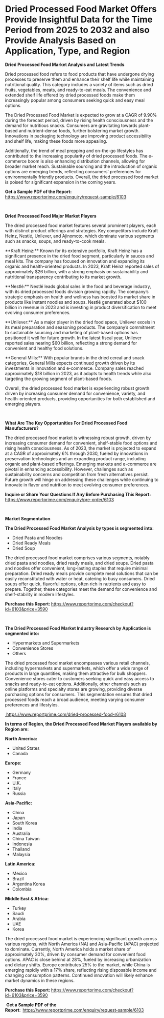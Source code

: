 <p><h1>Dried Processed Food Market Offers Provide Insightful Data for the Time Period from 2025 to 2032 and also Provide Analysis Based on Application, Type, and Region</h1></p><p><strong>Dried Processed Food Market Analysis and Latest Trends</strong></p>
<p><p>Dried processed food refers to food products that have undergone drying processes to preserve them and enhance their shelf life while maintaining nutritional quality. This category includes a variety of items such as dried fruits, vegetables, meats, and ready-to-eat meals. The convenience and extended shelf life offered by dried processed foods make them increasingly popular among consumers seeking quick and easy meal options.</p><p>The Dried Processed Food Market is expected to grow at a CAGR of 9.90% during the forecast period, driven by rising health consciousness and the demand for nutritious snacks. Consumers are gravitating towards plant-based and nutrient-dense foods, further bolstering market growth. Innovations in packaging technology are improving product accessibility and shelf life, making these foods more appealing. </p><p>Additionally, the trend of meal prepping and on-the-go lifestyles has contributed to the increasing popularity of dried processed foods. The e-commerce boom is also enhancing distribution channels, allowing for broader market reach. Sustainable sourcing and the introduction of organic options are emerging trends, reflecting consumers’ preferences for environmentally friendly products. Overall, the dried processed food market is poised for significant expansion in the coming years.</p></p>
<p><strong>Get a Sample PDF of the Report:&nbsp;</strong> <a href="https://www.reportprime.com/enquiry/request-sample/6103?utm_campaign=4520&utm_medium=2&utm_source=Github&utm_content=ia&utm_term=14052025&utm_id=dried-processed-food">https://www.reportprime.com/enquiry/request-sample/6103</a></p>
<p>&nbsp;</p>
<p><strong>Dried Processed Food Major Market Players</strong></p>
<p><p>The dried processed food market features several prominent players, each with distinct product offerings and strategies. Key competitors include Kraft Heinz, Nestlé, Unilever, and Ajinomoto, which dominate various segments such as snacks, soups, and ready-to-cook meals.</p><p>**Kraft Heinz:** Known for its extensive portfolio, Kraft Heinz has a significant presence in the dried food segment, particularly in sauces and meal kits. The company has focused on innovation and expanding its organic and health-oriented products. In 2023, Kraft Heinz reported sales of approximately $26 billion, with a strong emphasis on sustainability and nutritional transparency contributing to its market growth.</p><p>**Nestlé:** Nestlé leads global sales in the food and beverage industry, with its dried processed foods division growing rapidly. The company’s strategic emphasis on health and wellness has boosted its market share in products like instant noodles and soups. Nestlé generated about $100 billion in revenue in 2023 and is investing in product diversification to meet evolving consumer preferences.</p><p>**Unilever:** As a major player in the dried food space, Unilever excels in its meal preparation and seasoning products. The company’s commitment to sustainable sourcing and marketing of plant-based options has positioned it well for future growth. In the latest fiscal year, Unilever reported sales nearing $60 billion, reflecting a strong demand for convenient and healthy food solutions.</p><p>**General Mills:** With popular brands in the dried cereal and snack categories, General Mills expects continued growth driven by its investments in innovation and e-commerce. Company sales reached approximately $18 billion in 2023, as it adapts to health trends while also targeting the growing segment of plant-based foods.</p><p>Overall, the dried processed food market is experiencing robust growth driven by increasing consumer demand for convenience, variety, and health-oriented products, providing opportunities for both established and emerging players.</p></p>
<p>&nbsp;</p>
<p><strong>What Are The Key Opportunities For Dried Processed Food Manufacturers?</strong></p>
<p><p>The dried processed food market is witnessing robust growth, driven by increasing consumer demand for convenient, shelf-stable food options and rising health consciousness. As of 2023, the market is projected to expand at a CAGR of approximately 6% through 2030, fueled by innovations in preservation technologies and an expanding product range, including organic and plant-based offerings. Emerging markets and e-commerce are pivotal in enhancing accessibility. However, challenges such as sustainability concerns and competition from fresh alternatives persist. Future growth will hinge on addressing these challenges while continuing to innovate in flavor and nutrition to meet evolving consumer preferences.</p></p>
<p><strong>Inquire or Share Your Questions If Any Before Purchasing This Report:</strong> <a href="https://www.reportprime.com/enquiry/pre-order/6103?utm_campaign=4520&utm_medium=2&utm_source=Github&utm_content=ia&utm_term=14052025&utm_id=dried-processed-food">https://www.reportprime.com/enquiry/pre-order/6103</a></p>
<p>&nbsp;</p>
<p><strong>Market Segmentation</strong></p>
<p><strong>The Dried Processed Food Market Analysis by types is segmented into:</strong></p>
<p><ul><li>Dried Pasta and Noodles</li><li>Dried Ready Meals</li><li>Dried Soup</li></ul></p>
<p><p>The dried processed food market comprises various segments, notably dried pasta and noodles, dried ready meals, and dried soups. Dried pasta and noodles offer convenient, long-lasting staples that require minimal preparation. Dried ready meals provide complete meal solutions that can be easily reconstituted with water or heat, catering to busy consumers. Dried soups offer quick, flavorful options, often rich in nutrients and easy to prepare. Together, these categories meet the demand for convenience and shelf-stability in modern lifestyles.</p></p>
<p><strong>Purchase this Report:&nbsp;</strong><a href="https://www.reportprime.com/checkout?id=6103&price=3590&utm_campaign=4520&utm_medium=2&utm_source=Github&utm_content=ia&utm_term=14052025&utm_id=dried-processed-food">https://www.reportprime.com/checkout?id=6103&price=3590</a></p>
<p>&nbsp;</p>
<p><strong>The Dried Processed Food Market Industry Research by Application is segmented into:</strong></p>
<p><ul><li>Hypermarkets and Supermarkets</li><li>Convenience Stores</li><li>Others</li></ul></p>
<p><p>The dried processed food market encompasses various retail channels, including hypermarkets and supermarkets, which offer a wide range of products in large quantities, making them attractive for bulk shoppers. Convenience stores cater to customers seeking quick and easy access to snacks and ready-to-eat options. Additionally, other channels such as online platforms and specialty stores are growing, providing diverse purchasing options for consumers. This segmentation ensures that dried processed foods reach a broad audience, meeting varying consumer preferences and lifestyles.</p></p>
<p><a href="https://www.reportprime.com/dried-processed-food-r6103?utm_campaign=4520&utm_medium=2&utm_source=Github&utm_content=ia&utm_term=14052025&utm_id=dried-processed-food">&nbsp;https://www.reportprime.com/dried-processed-food-r6103</a></p>
<p><strong>In terms of Region, the Dried Processed Food Market Players available by Region are:</strong></p>
<p>
    <p> <strong> North America: </strong>
        <ul>
            <li>United States</li>
            <li>Canada</li>
        </ul>
        </p> 
    <p> <strong> Europe: </strong>
        <ul>
            <li>Germany</li>
            <li>France</li>
            <li>U.K.</li>
            <li>Italy</li>
            <li>Russia</li>
        </ul>
        </p> 
    <p> <strong> Asia-Pacific: </strong>
        <ul>
            <li>China</li>
            <li>Japan</li>
            <li>South Korea</li>
            <li>India</li>
            <li>Australia</li>
            <li>China Taiwan</li>
            <li>Indonesia</li>
            <li>Thailand</li>
            <li>Malaysia</li>
        </ul>
        </p> 
    <p> <strong> Latin America: </strong>
        <ul>
            <li>Mexico</li>
            <li>Brazil</li>
            <li>Argentina Korea</li>
            <li>Colombia</li>
        </ul>
        </p> 
    <p> <strong> Middle East & Africa: </strong>
        <ul>
            <li>Turkey</li>
            <li>Saudi</li>
            <li>Arabia</li>
            <li>UAE</li>
            <li>Korea</li>
        </ul>
    </p>
    </p>
<p><p>The dried processed food market is experiencing significant growth across various regions, with North America (NA) and Asia-Pacific (APAC) projected to dominate. Currently, North America holds a market share of approximately 30%, driven by consumer demand for convenient food options. APAC is close behind at 28%, fueled by increasing urbanization and dietary shifts. Europe contributes 25% to the market, while China is emerging rapidly with a 17% share, reflecting rising disposable income and changing consumption patterns. Continued innovation will likely enhance market dynamics in these regions.</p></p>
<p><strong>Purchase this Report: </strong><a href="https://www.reportprime.com/checkout?id=6103&price=3590&utm_campaign=4520&utm_medium=2&utm_source=Github&utm_content=ia&utm_term=14052025&utm_id=dried-processed-food">https://www.reportprime.com/checkout?id=6103&price=3590</a></p>
<p>&nbsp;<strong>Get a Sample PDF of the Report:&nbsp;&nbsp;</strong><a href="https://www.reportprime.com/enquiry/request-sample/6103?utm_campaign=4520&utm_medium=2&utm_source=Github&utm_content=ia&utm_term=14052025&utm_id=dried-processed-food">https://www.reportprime.com/enquiry/request-sample/6103</a></p>
<p><strong></strong></p>
<p><p></p><p></p><p></p></p>